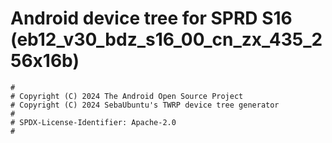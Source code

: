 # Android device tree for SPRD S16 (eb12_v30_bdz_s16_00_cn_zx_435_256x16b)

```
#
# Copyright (C) 2024 The Android Open Source Project
# Copyright (C) 2024 SebaUbuntu's TWRP device tree generator
#
# SPDX-License-Identifier: Apache-2.0
#
```
